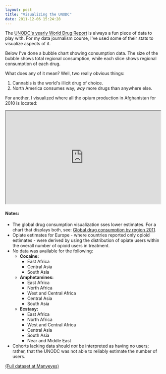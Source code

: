 ```yaml
---
layout: post
title: "Visualizing the UNODC"
date: 2011-12-06 15:24:28
---
```


The [UNODC's yearly World Drug Report](www.unodc.org/unodc/en/data-and-analysis/WDR-2011.html) is always a fun piece of data to play with. For my data journalism course, I've used some of their stats to visualize aspects of it.

Below I've done a bubble chart showing consumption data. The size of the bubble shows total regional consumption, while each slice shows regional consumption of each drug.

What does any of it mean? Well, two really obvious things:

1. Cannabis is the world's illicit drug of choice.
2. North America consumes way, *way* more drugs than anywhere else.

<script type="text/javascript" src="http://www-958.ibm.com/me/visualizations/6b1554ea0c6f11e18f0a000255111976/comments/6b1b0ec60c6f11e18f0a000255111976.js"></script>

For another, I visualized where all the opium production in Afghanistan for 2010 is located:

<iframe width="500px" height="300px" scrolling="no"  src="https://www.google.com/fusiontables/embedviz?viz=MAP&q=select+col0%3E%3E1+from+2261718+&h=false&lat=32.450588904271136&lng=65.55159358842504&z=5&t=1&l=col0%3E%3E1"></iframe>


#### Notes: 

* The global drug consumption visualization sses lower estimates. For a chart that displays both, see: <a href="http://www-958.ibm.com/software/data/cognos/manyeyes/visualizations/global-drug-consumption-by-region">Global drug consumption by region 2011</a>.
* Opiate estimates for Europe - where countries reported only opioid estimates - were derived by using the distribution of opiate users within the overall number of opioid users in treatment.
* No data was available for the following:
    * **Cocaine:**
        * East Africa
        * Central Asia
        * South Asia
    * **Amphetamines:**
        * East Africa
        * North Africa
        * West and Central Africa
        * Central Asia
        * South Asia
    * **Ecstasy:**
        * East Africa
        * North Africa
        * West and Central Africa
        * Central Asia
        * South Asia
        * Near and Middle East
* Cohorts lacking data should *not* be interpreted as having no users; rather, that the UNODC was not able to reliably estimate the number of users.

<a href="http://www-958.ibm.com/software/data/cognos/manyeyes/datasets/fba0c28e0c6e11e18f0a000255111976/versions/1">(Full dataset at Manyeyes)</a>
